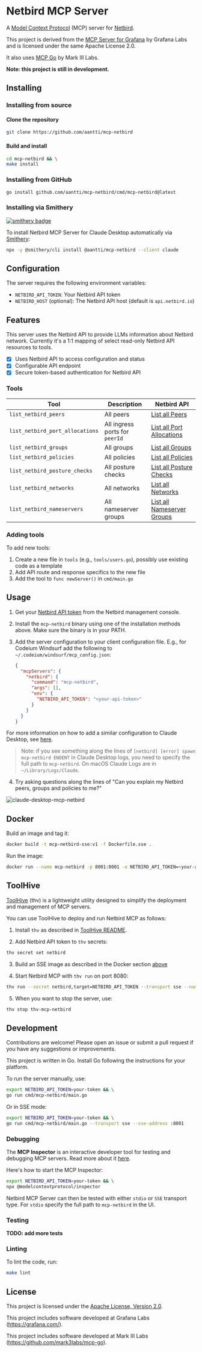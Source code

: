 # Netbird MCP Server

A [Model Context Protocol](https://modelcontextprotocol.io) (MCP) server for [Netbird](https://netbird.io/).

This project is derived from the [MCP Server for Grafana](https://github.com/grafana/mcp-grafana) by Grafana Labs and is licensed under the same Apache License 2.0.

It also uses [MCP Go](https://github.com/mark3labs/mcp-go) by Mark III Labs.

**Note: this project is still in development.**

## Installing

### Installing from source

#### Clone the repository

```bash
git clone https://github.com/aantti/mcp-netbird
```

#### Build and install

```bash
cd mcp-netbird && \
make install
```

### Installing from GitHub

```bash
go install github.com/aantti/mcp-netbird/cmd/mcp-netbird@latest
```

### Installing via Smithery

[![smithery badge](https://smithery.ai/badge/@aantti/mcp-netbird)](https://smithery.ai/server/@aantti/mcp-netbird)

To install Netbird MCP Server for Claude Desktop automatically via [Smithery](https://smithery.ai/server/@aantti/mcp-netbird):

```bash
npx -y @smithery/cli install @aantti/mcp-netbird --client claude
```

## Configuration

The server requires the following environment variables:

- `NETBIRD_API_TOKEN`: Your Netbird API token
- `NETBIRD_HOST` (optional): The Netbird API host (default is `api.netbird.io`)

## Features

This server uses the Netbird API to provide LLMs information about Netbird network. Currently it's a 1:1 mapping of select read-only Netbird API resources to tools.

- [x] Uses Netbird API to access configuration and status
- [x] Configurable API endpoint
- [x] Secure token-based authentication for Netbird API

### Tools

| Tool | Description | Netbird API |
| --- | --- | --- |
| `list_netbird_peers` | All peers | [List all Peers](https://docs.netbird.io/api/resources/peers#list-all-peers) |
| `list_netbird_port_allocations` | All ingress ports for `peerId` | [List all Port Allocations](https://docs.netbird.io/api/resources/ingress-ports) |
| `list_netbird_groups` | All groups | [List all Groups](https://docs.netbird.io/api/resources/groups#list-all-groups) |
| `list_netbird_policies` | All policies | [List all Policies](https://docs.netbird.io/api/resources/policies#list-all-policies) |
| `list_netbird_posture_checks` | All posture checks | [List all Posture Checks](https://docs.netbird.io/api/resources/posture-checks#list-all-posture-checks) |
| `list_netbird_networks` | All networks | [List all Networks](https://docs.netbird.io/api/resources/networks#list-all-networks) |
| `list_netbird_nameservers` | All nameserver groups | [List all Nameserver Groups](https://docs.netbird.io/api/resources/dns) |

### Adding tools

To add new tools:

1. Create a new file in `tools` (e.g., `tools/users.go`), possibly use existing code as a template
2. Add API route and response specifics to the new file
3. Add the tool to `func newServer()` in `cmd/main.go`

## Usage

1. Get your [Netbird API token](https://docs.netbird.io/api/guides/authentication) from the Netbird management console.

2. Install the `mcp-netbird` binary using one of the installation methods above. Make sure the binary is in your PATH.

3. Add the server configuration to your client configuration file. E.g., for Codeium Windsurf add the following to `~/.codeium/windsurf/mcp_config.json`:

   ```json
   {
     "mcpServers": {
       "netbird": {
         "command": "mcp-netbird",
         "args": [],
         "env": {
           "NETBIRD_API_TOKEN": "<your-api-token>"
         }
       }
     }
   }
   ```

For more information on how to add a similar configuration to Claude Desktop, see [here](https://modelcontextprotocol.io/quickstart/user).

> Note: if you see something along the lines of `[netbird] [error] spawn mcp-netbird ENOENT` in Claude Desktop logs, you need to specify the full path to `mcp-netbird`. On macOS Claude Logs are in `~/Library/Logs/Claude`.

4. Try asking questions along the lines of "Can you explain my Netbird peers, groups and policies to me?"
   
![claude-desktop-mcp-netbird](https://github.com/user-attachments/assets/094614cd-9399-4c90-adb3-06ae67c604e4)

## Docker

Build an image and tag it:

```bash
docker build -t mcp-netbird-sse:v1 -f Dockerfile.sse .
```

Run the image:

```bash
docker run --name mcp-netbird -p 8001:8001 -e NETBIRD_API_TOKEN=<your-api-token> mcp-netbird-sse:v1

```

## ToolHive

[ToolHive](https://github.com/StacklokLabs/toolhive) (thv) is a lightweight utility designed to simplify the deployment and management of MCP servers.

You can use ToolHive to deploy and run Netbird MCP as follows:

1. Install `thv` as described in [ToolHive README](https://github.com/StacklokLabs/toolhive#installation).

2. Add Netbird API token to `thv` secrets:

```bash
thv secret set netbird
```

3. Build an SSE image as described in the Docker section [above](#docker)

4. Start Netbird MCP with `thv run` on port 8080:

```bash
thv run --secret netbird,target=NETBIRD_API_TOKEN --transport sse --name thv-mcp-netbird --port 8080 --target-port 8001 mcp-netbird-sse:v1
```

5. When you want to stop the server, use:

```bash
thv stop thv-mcp-netbird
```

## Development

Contributions are welcome! Please open an issue or submit a pull request if you have any suggestions or improvements.

This project is written in Go. Install Go following the instructions for your platform.

To run the server manually, use:

```bash
export NETBIRD_API_TOKEN=your-token && \
go run cmd/mcp-netbird/main.go
```

Or in SSE mode:

```bash
export NETBIRD_API_TOKEN=your-token && \
go run cmd/mcp-netbird/main.go --transport sse --sse-address :8001
```

### Debugging

The **MCP Inspector** is an interactive developer tool for testing and debugging MCP servers. Read more about it [here](https://modelcontextprotocol.io/docs/tools/inspector).

Here's how to start the MCP Inspector:

```bash
export NETBIRD_API_TOKEN=your-token && \
npx @modelcontextprotocol/inspector
```

Netbird MCP Server can then be tested with either `stdio` or `SSE` transport type. For `stdio` specify the full path to `mcp-netbird` in the UI.

### Testing

**TODO: add more tests**

### Linting

To lint the code, run:

```bash
make lint
```

## License

This project is licensed under the [Apache License, Version 2.0](LICENSE).

This project includes software developed at Grafana Labs (https://grafana.com/).

This project includes software developed at Mark III Labs (https://github.com/mark3labs/mcp-go).